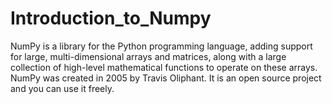 # Introduction_to_Numpy
NumPy is a library for the Python programming language, adding support for large, multi-dimensional arrays and matrices, along with a large collection of high-level mathematical functions to operate on these arrays.
NumPy was created in 2005 by Travis Oliphant. It is an open source project and you can use it freely.
